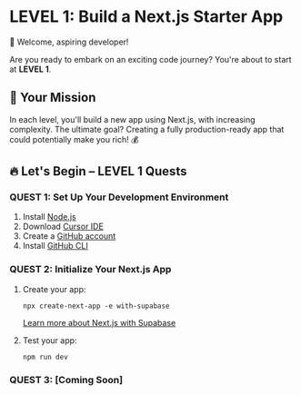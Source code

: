 # LEVEL 1: Build a Next.js Starter App

👋 Welcome, aspiring developer!

Are you ready to embark on an exciting code journey? You're about to start at **LEVEL 1**.

## 🚀 Your Mission

In each level, you'll build a new app using Next.js, with increasing complexity. The ultimate goal? Creating a fully production-ready app that could potentially make you rich! 💰

## 🔥 Let's Begin – LEVEL 1 Quests

### QUEST 1: Set Up Your Development Environment

1. Install [Node.js](https://nodejs.org/en/download/package-manager)
2. Download [Cursor IDE](https://www.cursor.com/)
3. Create a [GitHub account](https://github.com/signup)
4. Install [GitHub CLI](https://cli.github.com/)

### QUEST 2: Initialize Your Next.js App

1. Create your app:

   ```
   npx create-next-app -e with-supabase
   ```

   [Learn more about Next.js with Supabase](https://supabase.com/docs/guides/getting-started/quickstarts/nextjs)

2. Test your app:
   ```
   npm run dev
   ```

### QUEST 3: [Coming Soon]
